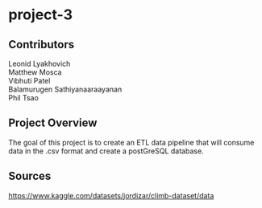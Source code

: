 # project-3
## Contributors
Leonid Lyakhovich<br>
Matthew Mosca<br>
Vibhuti Patel<br>
Balamurugen Sathiyanaaraayanan<br>
Phil Tsao
## Project Overview
The goal of this project is to create an ETL data pipeline that will consume data in the .csv format and create a postGreSQL database.
## Sources
https://www.kaggle.com/datasets/jordizar/climb-dataset/data
